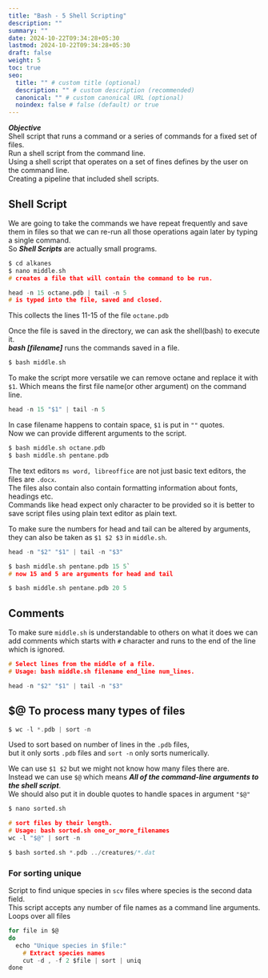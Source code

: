 ```yaml
---
title: "Bash - 5 Shell Scripting"
description: ""
summary: ""
date: 2024-10-22T09:34:28+05:30
lastmod: 2024-10-22T09:34:28+05:30
draft: false
weight: 5
toc: true
seo:
  title: "" # custom title (optional)
  description: "" # custom description (recommended)
  canonical: "" # custom canonical URL (optional)
  noindex: false # false (default) or true
---
```




***Objective***       
Shell script that runs a command or a series of commands for a fixed set of files.      
Run a shell script from the command line.     
Using a shell script that operates on a set of fines defines by the user on the command line.     
Creating a pipeline that included shell scripts.


## Shell Script

We are going to take the commands we have repeat frequently and save them in files so that we can re-run all those operations again later by typing a single command.     
So ***Shell Scripts*** are actually small programs.
```c
$ cd alkanes
$ nano middle.sh
# creates a file that will contain the command to be run.

head -n 15 octane.pdb | tail -n 5
# is typed into the file, saved and closed.
```
This collects the lines 11-15 of the file `octane.pdb`

Once the file is saved in the directory, we can ask the shell(bash) to execute it.      
***bash [filename]*** runs the commands saved in a file.
```c
$ bash middle.sh
```

To make the script more versatile we can remove octane and replace it with `$1`.
Which means the first file name(or other argument) on the command line.
```c
head -n 15 "$1" | tail -n 5
```

In case filename happens to contain space, `$1` is put in `""` quotes.      
Now we can provide different arguments to the script.
```c
$ bash middle.sh octane.pdb
$ bash middle.sh pentane.pdb
```


The text editors `ms word, libreoffice` are not just basic text editors, the files are `.docx`.     
The files also contain also contain formatting information about fonts, headings etc.       
Commands like head expect only character to be provided so it is better to save script files using plain text editor as plain text.


To make sure the numbers for head and tail can be altered by arguments, they can also be taken as `$1 $2 $3` in `middle.sh`.

```c
head -n "$2" "$1" | tail -n "$3"

$ bash middle.sh pentane.pdb 15 5`
# now 15 and 5 are arguments for head and tail

$ bash middle.sh pentane.pdb 20 5
```


## Comments

To make sure `middle.sh` is understandable to others on what it does we can add comments which starts with `#` character and runs to the end of the line which is ignored.

```c
# Select lines from the middle of a file.
# Usage: bash middle.sh filename end_line num_lines.

head -n "$2" "$1" | tail -n "$3"
```



## $@ To process many types of files

```c
$ wc -l *.pdb | sort -n
```
Used to sort based on number of lines in the `.pdb` files,        
but it only sorts `.pdb` files and `sort -n` only sorts numerically.

We can use `$1 $2` but we might not know how many files there are.      
Instead we can use `$@` which means ***All of the command-line arguments to the shell script***.      
We should also put it in double quotes to handle spaces in argument `"$@"`
```c
$ nano sorted.sh

# sort files by their length.
# Usage: bash sorted.sh one_or_more_filenames
wc -l "$@" | sort -n

$ bash sorted.sh *.pdb ../creatures/*.dat
```


### For sorting unique

Script to find unique species in `scv` files where species is the second data field.      
This script accepts any number of file names as a command line arguments.     
Loops over all files
```c
for file in $@
do
  echo "Unique species in $file:"
	# Extract species names
	cut -d , -f 2 $file | sort | uniq
done
```



